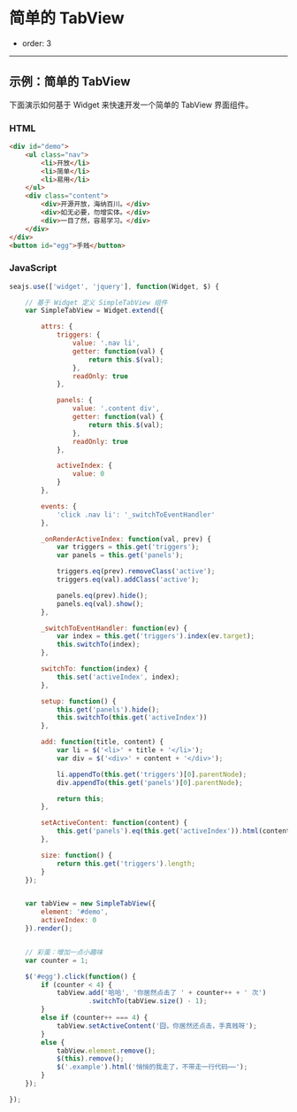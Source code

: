 # 简单的 TabView

- order: 3

---

<style>
    #simple-tabs {
        width: 400px;
    }

    .nav li {
        list-style: none;
        float: left;
        border: 1px solid #eee;
        padding: 5px 10px;
        border-bottom: none;
        cursor: pointer;
    }

    .nav li.active {
        background: #eee;
    }

    .content {
        clear: both;
        border: 1px solid #eee;
        height: 200px;
        width: 500px;
        overflow: hidden;
    }

    .content div {
        height: 200px;
        padding: 20px;
    }

    #egg {
        padding: 5px 20px;
        margin: 10px 0;
    }
</style>


## 示例：简单的 TabView


下面演示如何基于 Widget 来快速开发一个简单的 TabView 界面组件。

### HTML

````html
<div id="demo">
    <ul class="nav">
        <li>开放</li>
        <li>简单</li>
        <li>易用</li>
    </ul>
    <div class="content">
        <div>开源开放，海纳百川。</div>
        <div>如无必要，勿增实体。</div>
        <div>一目了然，容易学习。</div>
    </div>
</div>
<button id="egg">手贱</button>
````

### JavaScript

````js
seajs.use(['widget', 'jquery'], function(Widget, $) {

    // 基于 Widget 定义 SimpleTabView 组件
    var SimpleTabView = Widget.extend({

        attrs: {
            triggers: {
                value: '.nav li',
                getter: function(val) {
                    return this.$(val);
                },
                readOnly: true
            },

            panels: {
                value: '.content div',
                getter: function(val) {
                    return this.$(val);
                },
                readOnly: true
            },

            activeIndex: {
                value: 0
            }
        },

        events: {
            'click .nav li': '_switchToEventHandler'
        },

        _onRenderActiveIndex: function(val, prev) {
            var triggers = this.get('triggers');
            var panels = this.get('panels');

            triggers.eq(prev).removeClass('active');
            triggers.eq(val).addClass('active');

            panels.eq(prev).hide();
            panels.eq(val).show();
        },

        _switchToEventHandler: function(ev) {
            var index = this.get('triggers').index(ev.target);
            this.switchTo(index);
        },

        switchTo: function(index) {
            this.set('activeIndex', index);
        },

        setup: function() {
            this.get('panels').hide();
            this.switchTo(this.get('activeIndex'))
        },

        add: function(title, content) {
            var li = $('<li>' + title + '</li>');
            var div = $('<div>' + content + '</div>');

            li.appendTo(this.get('triggers')[0].parentNode);
            div.appendTo(this.get('panels')[0].parentNode);

            return this;
        },

        setActiveContent: function(content) {
            this.get('panels').eq(this.get('activeIndex')).html(content);
        },

        size: function() {
            return this.get('triggers').length;
        }
    });


    var tabView = new SimpleTabView({
        element: '#demo',
        activeIndex: 0
    }).render();


    // 彩蛋：增加一点小趣味
    var counter = 1;

    $('#egg').click(function() {
        if (counter < 4) {
            tabView.add('哈哈', '你居然点击了 ' + counter++ + ' 次')
                    .switchTo(tabView.size() - 1);
        }
        else if (counter++ === 4) {
            tabView.setActiveContent('囧，你居然还点击，手真贱呀');
        }
        else {
            tabView.element.remove();
            $(this).remove();
            $('.example').html('悄悄的我走了，不带走一行代码⋯⋯');
        }
    });

});
````
